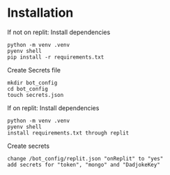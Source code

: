 # Installation

If not on replit:
Install dependencies
```
python -m venv .venv
pyenv shell
pip install -r requirements.txt
```

Create Secrets file
```
mkdir bot_config
cd bot_config
touch secrets.json
```

If on replit:
Install dependencies
```
python -m venv .venv
pyenv shell
install requirements.txt through replit
```

Create secrets
```
change /bot_config/replit.json "onReplit" to "yes"
add secrets for "token", "mongo" and "DadjokeKey"
```
